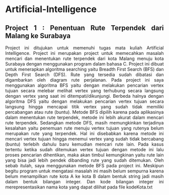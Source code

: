 <style>
body {
  text-align: justify;
}
</style>

# Artificial-Intelligence

## **Project 1 : Penentuan Rute Terpendek dari Malang ke Surabaya** 

Project ini ditujukan untuk memenuhi tugas mata kuliah Artificial Intelligence. Project ini merupakan project untuk memecahkan masalah mencari dan menentukan rute terpendek dari kota Malang menuju kota Surabaya dengan menggunakan program dalam bahasa C. Project ini dibuat untuk menerapkan algoritma searching yaitu Breadth First Search (BFS) dan Depth First Search (DFS). Rute yang tersedia sudah dibatasi dan digambarkan oleh diagram rute perjalanan. Pada project ini saya menggunakan algoritma BFS yaitu dengan melakukan pencarian vertex tujuan secara melebar melihat vertex yang terhubung secara langsung dengan vertex yang saat ini ditempati/dikunjungi. Berbeda halnya dengan algoritma DFS yaitu dengan melakukan pencarian vertex tujuan secara langsung hingga mencapai titik vertex yang sudah tidak memiliki percabangan atau rute (buntu). Metode BFS dipilih karena pada aplikasinya dalam menentukan rute terpendek, metode ini lebih akurat dalam mencari rute terpendek. Sedangkan metode DFS, masih memungkinkan terjadinya kesalahan yaitu penemuan rute menuju vertex tujuan yang rutenya belum merupakan rute yang terpendek. Hal ini disebabkan karena metode ini mencari vertex tujuan hingga menemui vertex yang sudah tidak bercabang (buntu) terlebih dahulu baru kemudian mencari rute lain. Pada kasus tertentu ketika sudah ditemukan vertex tujuan dengan metode ini lalu proses pencarian dihentikan, maka akan timbul kemungkinan yaitu rute lain yang bisa jadi lebih pendek dibanding rute yang sudah ditemukan. Oleh sebab itulah, saya menggunakan metode BFS pada project ini. Meskipun begitu program untuk mengatasi masalah ini masih belum sempurna karena belum menampilkan rute kota A ke kota B dalam bentuk string jadi masih dalam bentuk bilangan integer. Dan kode bilangan integer ini merepresentasikan nama kota yang dapat dilihat pada file kodeKota.txt
